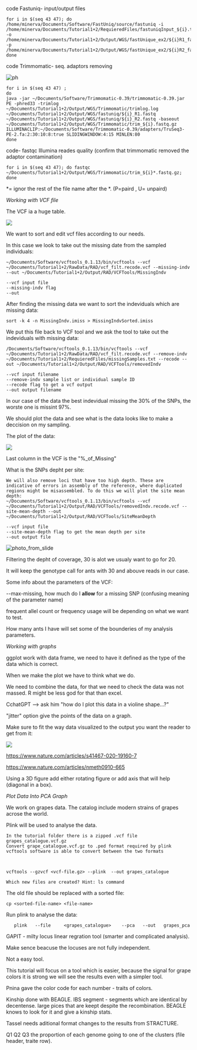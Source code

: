 code Fastuniq- input/output files

```
for i in $(seq 43 47); do /home/minerva/Documents/Software/FastUniq/source/fastuniq -i /home/minerva/Documents/Tutorial1+2/RequieredFiles/fastuniqInput_${i}.txt -o  /home/minerva/Documents/Tutorial1+2/Output/WGS/fastUnique_ex2/${i}R1_fastQ -p /home/minerva/Documents/Tutorial1+2/Output/WGS/fastUnique_ex2/${i}R2_fastQ; done
```

code Trimmomatic- seq. adaptors removing 

![ph](https://github.com/orarg/population-genomic/blob/main/Slides/Screenshot%202024-03-18%20145912.png)


```
for i in $(seq 43 47) ;           
do
java -jar ~/Documents/Software/Trimmomatic-0.39/trimmomatic-0.39.jar PE -phred33 -trimlog ~/Documents/Tutorial1+2/Output/WGS/Trimmomatic/trimlog.log ~/Documents/Tutorial1+2/Output/WGS/fastuniq/${i}_R1.fastq ~/Documents/Tutorial1+2/Output/WGS/fastuniq/${i}_R2.fastq -baseout ~/Documents/Tutorial1+2/Output/WGS/Trimmomatic/trim_${i}.fastq.gz ILLUMINACLIP:~/Documents/Software/Trimmomatic-0.39/adapters/TruSeq3-PE-2.fa:2:30:10:8:true SLIDINGWINDOW:4:15 MINLEN:80
done
```

code- fastqc Illumina reades quality (confirm that trimmomatic removed the adaptor contamination)

```
for i in $(seq 43 47); do fastqc ~/Documents/Tutorial1+2/Output/WGS/Trimmomatic/trim_${i}*.fastq.gz; done
```

*= ignor the rest of the file name after the *. (P=paird , U= unpaird)


*Working with VCF file*

The VCF ia a huge table.

![](https://github.com/orarg/population-genomic/blob/main/Slides/Screenshot%202024-03-19%20145537.png)

We want to sort and edit vcf files according to our needs.

In this case we look to take out the missing date from the sampled individuals:

```
~/Documents/Software/vcftools_0.1.13/bin/vcftools --vcf ~/Documents/Tutorial1+2/RawData/RAD/vcf_filt.recode.vcf --missing-indv --out ~/Documents/Tutorial1+2/Output/RAD/VCFTools/MissingIndv

--vcf input file
--missing-indv flag
--out 
```

After finding the missing data we want to sort the indeviduals which are missing data:

```
sort -k 4 -n MissingIndv.imiss > MissingIndvSorted.imiss
```

We put this file back to VCF tool and we ask the tool to take out the indeviduals with missing data:

```
/Documents/Software/vcftools_0.1.13/bin/vcftools --vcf ~/Documents/Tutorial1+2/RawData/RAD/vcf_filt.recode.vcf --remove-indv ~/Documents/Tutorial1+2/RequieredFiles/missingSamples.txt --recode --out ~/Documents/Tutorial1+2/Output/RAD/VCFTools/removedIndv

--vcf input filename
--remove-indv sample list or individual sample ID
--recode flag to get a vcf output
--out output filename
```

In our case of the data the best indevidual missing the 30% of the SNPs, the worste one is missint 97%. 

We should plot the data and see what is the data looks like to make a deccision on my sampling.

The plot of the data:


![](https://github.com/orarg/population-genomic/blob/main/Slides/Screenshot%202024-03-19%20145523.png)


Last column in the VCF is the "%_of_Missing"

What is the SNPs depht per site:

```
We will also remove loci that have too high depth. These are indicative of errors in assembly of the reference, where duplicated regions might be misassembled. To do this we will plot the site mean depth:
~/Documents/Software/vcftools_0.1.13/bin/vcftools --vcf ~/Documents/Tutorial1+2/Output/RAD/VCFTools/removedIndv.recode.vcf --site-mean-depth --out ~/Documents/Tutorial1+2/Output/RAD/VCFTools/SiteMeanDepth

--vcf input file
--site-mean-depth flag to get the mean depth per site
--out output file
```

![photo_from_slide](https://github.com/orarg/population-genomic/blob/main/Slides/Screenshot%202024-03-19%20145609.png)

Filtering the depht of coverage, 30 is alot we usualy want to go for 20.

It will keep the genotype call for ants with 30 and abouve reads in our case.


Some info about the parameters of the VCF:

 --max-missing, how much do I **allow** for a missing SNP (confusing meaning of the parameter name)

frequent allel count or frequency usage will be depending on what we want to test.

How many ants I have will set some of the bounderies of my analysis parameters.



*Working with graphs*

ggplot work with data frame, we need to have it defined as the type of the data which is correct.

When we make the plot we have to think what we do.

We need to combine the data, for that we need to check the data was not massed.
 R might be less god for that than excel.

 CchatGPT --> ask him "how do I plot this data in a violine shape...?"

 "jitter" option give the points of the data on a graph.

 Make sure to fit the way data visualized to the output you want the reader to get from it:

![](https://github.com/orarg/population-genomic/blob/main/Slides/20240319_152000.jpg)

 https://www.nature.com/articles/s41467-020-19160-7

https://www.nature.com/articles/nmeth0910-665

Using a 3D figure add either rotating figure or add axis that will help (diagonal in a box).

*Plot Data Into PCA Graph*

We work on grapes data. The catalog include modern strains of grapes acrose the world.

Plink will be used to analyse the data.

```
In the tutorial folder there is a zipped .vcf file grapes_catalogue.vcf.gz
Convert grape_catalogue.vcf.gz to .ped format required by plink 
vcftools software is able to convert between the two formats



vcftools --gzvcf <vcf-file.gz> --plink  --out grapes_catalogue

Which new files are created? Hint: ls command

```

The old file should be replaced with a sorted file:

```
cp <sorted-file-name> <file-name>
```

Run plink to analyse the data:

```
   plink   --file     <grapes_catalogue>    --pca   --out   grapes_pca
```

GAPIT - milty locus linear regration tool (smarter and complicated analysis).

Make sence beacuse the locuses are not fully independent. 

Not a easy tool.

This tutorial will focus on a tool which is easier, because the signal for grape colors it is strong we will see the results even with a simpler tool.

Pnina gave the color code for each number - traits of colors.

Kinship done with BEAGLE.
IBS segment - segments which are identical by decentense.
large pices that are keept despite the recombination.
BEAGLE knows to look for it and give a kinship stats.

Tassel needs aditional format changes to the results from STRACTURE.

Q1 Q2 Q3 the proportion of each genome going to one of the clusters (file header, traite row).







